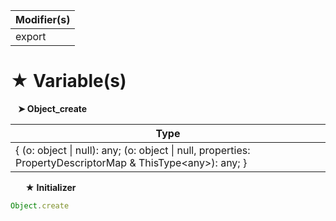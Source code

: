 | Modifier(s)                            |
|----------------------------------------|
| export |

# &#9733; Variable(s)

&nbsp;&nbsp; **&#10148; Object&#95;create**

| Type                        |
|-----------------------------|
| { (o: object &#124; null): any; (o: object &#124; null, properties: PropertyDescriptorMap & ThisType&lt;any&gt;): any; } |

&nbsp;&nbsp;&nbsp;&nbsp;&nbsp; **&#9733; Initializer**

```ts
Object.create
```